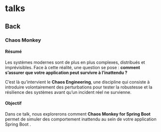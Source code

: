 # talks
## Back
### Chaos Monkey
#### Résumé
Les systèmes modernes sont de plus en plus complexes, distribués et imprévisibles. Face à cette réalité, une question se pose : **comment s’assurer que votre application peut survivre à l’inattendu ?**

C’est là qu’intervient le **Chaos Engineering**, une discipline qui consiste à introduire volontairement des perturbations pour tester la robustesse et la résilience des systèmes avant qu’un incident réel ne survienne.

#### Objectif
Dans ce talk, nous explorerons comment **Chaos Monkey for Spring Boot** permet de simuler des comportement inattendu au sein de votre application Spring Boot .
